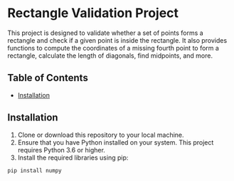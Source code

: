 # Rectangle Validation Project

This project is designed to validate whether a set of points forms a rectangle and check if a given point is inside the rectangle. It also provides functions to compute the coordinates of a missing fourth point to form a rectangle, calculate the length of diagonals, find midpoints, and more.

## Table of Contents
- [Installation](#installation)

## Installation

1. Clone or download this repository to your local machine.
2. Ensure that you have Python installed on your system. This project requires Python 3.6 or higher.
3. Install the required libraries using pip:

```bash
pip install numpy
